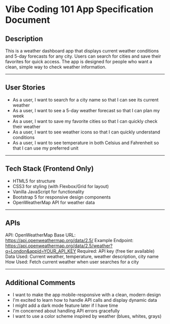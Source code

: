 # Vibe Coding 101 App Specification Document

## Description
This is a weather dashboard app that displays current weather conditions and 5-day forecasts for any city. Users can search for cities and save their favorites for quick access. The app is designed for people who want a clean, simple way to check weather information.

---

## User Stories
- As a user, I want to search for a city name so that I can see its current weather
- As a user, I want to see a 5-day weather forecast so that I can plan my week
- As a user, I want to save my favorite cities so that I can quickly check their weather
- As a user, I want to see weather icons so that I can quickly understand conditions
- As a user, I want to see temperature in both Celsius and Fahrenheit so that I can use my preferred unit

---

## Tech Stack (Frontend Only)
- HTML5 for structure
- CSS3 for styling (with Flexbox/Grid for layout)
- Vanilla JavaScript for functionality
- Bootstrap 5 for responsive design components
- OpenWeatherMap API for weather data

---

## APIs
API: OpenWeatherMap
Base URL: https://api.openweathermap.org/data/2.5/
Example Endpoint: https://api.openweathermap.org/data/2.5/weather?q=London&appid=YOUR_API_KEY
Required: API key (free tier available)
Data Used: Current weather, temperature, weather description, city name
How Used: Fetch current weather when user searches for a city

---

## Additional Comments
- I want to make the app mobile-responsive with a clean, modern design
- I'm excited to learn how to handle API calls and display dynamic data
- I might add a dark mode feature later if I have time
- I'm concerned about handling API errors gracefully
- I want to use a color scheme inspired by weather (blues, whites, grays)